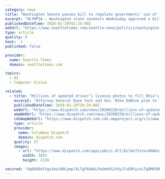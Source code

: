 ```yaml
---
category: news
title: "Washington Senate passes bill to regulate governments’ use of facial-recognition technology"
excerpt: "OLYMPIA — Washington state senators Wednesday approved a bill that would begin regulating the use of facial-recognition programs by local and state governments. Sponsored by Sen. Joe Nguyen, D-White Center, Senate Bill 6280 is one of a series of legislative proposals this year to counter technology that is evolving fast, regulated little and ..."
publishedDateTime: 2020-02-20T02:25:00Z
webUrl: "https://www.seattletimes.com/seattle-news/politics/washington-senate-passes-bill-to-regulate-governments-use-of-facial-recognition-technology/"
type: article
quality: 0
heat: -1
published: false

provider:
  name: Seattle Times
  domain: seattletimes.com

topics:
  - AI
  - Computer Vision

related:
  - title: "Millions of updated driver’s license photos to fill Ohio’s facial-recognition system"
    excerpt: "Attorney General Dave Yost and Gov. Mike DeWine plan to fill the state’s facial-recognition system — used to help identify suspected criminals — with updated and new mug shots of every licensed Ohio driver. Ohio has about 8.8 million licensed drivers and state ID holders. A task force formed by Yost recommended the step Thursday while ..."
    publishedDateTime: 2020-02-20T19:24:00Z
    webUrl: "https://www.dispatch.com/news/20200220/millions-of-updated-driverrsquos-license-photos-to-fill-ohiorsquos-facial-recognition-system"
    ampWebUrl: "https://www.dispatch.com/news/20200220/millions-of-updated-drivers-license-photos-to-fill-ohios-facial-recognition-system?template=ampart"
    cdnAmpWebUrl: "https://www-dispatch-com.cdn.ampproject.org/c/s/www.dispatch.com/news/20200220/millions-of-updated-drivers-license-photos-to-fill-ohios-facial-recognition-system?template=ampart"
    type: article
    provider:
      name: Columbus Dispatch
      domain: dispatch.com
    quality: 37
    images:
      - url: "https://www.dispatch.com/apps/pbcsi.dll/bilde?Site=OH&Date=20200220&Category=NEWS&ArtNo=200229853&Ref=AR"
        width: 3855
        height: 2228

secured: "Gq694Dd1Yge1AoJd0CymplXLTgF6dAGLPaGmUhS2tUyJlsE0Fy/eiTgDMh50RW83y1OJeyhVsL2B9KfPLHpbRYnt5Z02CYNgew/8bC/ot66kSKQi78O20wRnjj+Dy2sadhjqwepIBeik/+UiCkG5V/o261JptHky1LdC5g+g3MXKGcT5xSzKSh0SfiSPkBHCQVilVnW/aufsXtszuwJw4Kdrtt0es0FzHB3cKxiCyzToP3Z25S2avlluFU82N9RJoHH9+1SUEVIfuNSpU9njdwy2LwHkEvYQRxvqoX52mh0qu5I1mKe+Qc11c2S3djDP;SCEb+l2ywfDw0QlynxRvlQ=="
---
```


